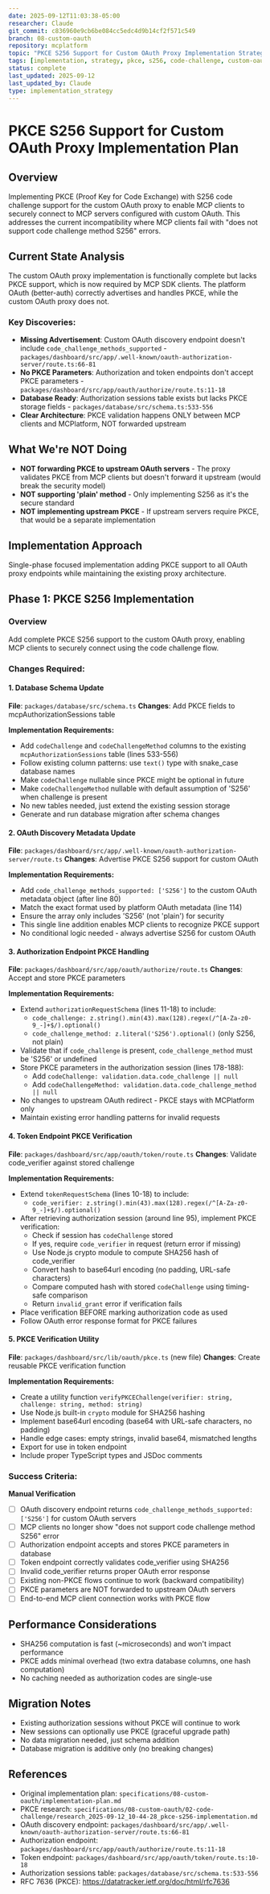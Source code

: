 ```yaml
---
date: 2025-09-12T11:03:38-05:00
researcher: Claude
git_commit: c836960e9cb6be084cc5edc4d9b14cf2f571c549
branch: 08-custom-oauth
repository: mcplatform
topic: "PKCE S256 Support for Custom OAuth Proxy Implementation Strategy"
tags: [implementation, strategy, pkce, s256, code-challenge, custom-oauth, authentication]
status: complete
last_updated: 2025-09-12
last_updated_by: Claude
type: implementation_strategy
---
```


# PKCE S256 Support for Custom OAuth Proxy Implementation Plan

## Overview

Implementing PKCE (Proof Key for Code Exchange) with S256 code challenge support for the custom OAuth proxy to enable MCP clients to securely connect to MCP servers configured with custom OAuth. This addresses the current incompatibility where MCP clients fail with "does not support code challenge method S256" errors.

## Current State Analysis

The custom OAuth proxy implementation is functionally complete but lacks PKCE support, which is now required by MCP SDK clients. The platform OAuth (better-auth) correctly advertises and handles PKCE, while the custom OAuth proxy does not.

### Key Discoveries:
- **Missing Advertisement**: Custom OAuth discovery endpoint doesn't include `code_challenge_methods_supported` - `packages/dashboard/src/app/.well-known/oauth-authorization-server/route.ts:66-81`
- **No PKCE Parameters**: Authorization and token endpoints don't accept PKCE parameters - `packages/dashboard/src/app/oauth/authorize/route.ts:11-18`
- **Database Ready**: Authorization sessions table exists but lacks PKCE storage fields - `packages/database/src/schema.ts:533-556`
- **Clear Architecture**: PKCE validation happens ONLY between MCP clients and MCPlatform, NOT forwarded upstream

## What We're NOT Doing

- **NOT forwarding PKCE to upstream OAuth servers** - The proxy validates PKCE from MCP clients but doesn't forward it upstream (would break the security model)
- **NOT supporting 'plain' method** - Only implementing S256 as it's the secure standard
- **NOT implementing upstream PKCE** - If upstream servers require PKCE, that would be a separate implementation

## Implementation Approach

Single-phase focused implementation adding PKCE support to all OAuth proxy endpoints while maintaining the existing proxy architecture.

## Phase 1: PKCE S256 Implementation

### Overview
Add complete PKCE S256 support to the custom OAuth proxy, enabling MCP clients to securely connect using the code challenge flow.

### Changes Required:

#### 1. Database Schema Update
**File**: `packages/database/src/schema.ts`
**Changes**: Add PKCE fields to mcpAuthorizationSessions table

**Implementation Requirements:**
- Add `codeChallenge` and `codeChallengeMethod` columns to the existing `mcpAuthorizationSessions` table (lines 533-556)
- Follow existing column patterns: use `text()` type with snake_case database names
- Make `codeChallenge` nullable since PKCE might be optional in future
- Make `codeChallengeMethod` nullable with default assumption of 'S256' when challenge is present
- No new tables needed, just extend the existing session storage
- Generate and run database migration after schema changes

#### 2. OAuth Discovery Metadata Update
**File**: `packages/dashboard/src/app/.well-known/oauth-authorization-server/route.ts`
**Changes**: Advertise PKCE S256 support for custom OAuth

**Implementation Requirements:**
- Add `code_challenge_methods_supported: ['S256']` to the custom OAuth metadata object (after line 80)
- Match the exact format used by platform OAuth metadata (line 114)
- Ensure the array only includes 'S256' (not 'plain') for security
- This single line addition enables MCP clients to recognize PKCE support
- No conditional logic needed - always advertise S256 for custom OAuth

#### 3. Authorization Endpoint PKCE Handling
**File**: `packages/dashboard/src/app/oauth/authorize/route.ts`
**Changes**: Accept and store PKCE parameters

**Implementation Requirements:**
- Extend `authorizationRequestSchema` (lines 11-18) to include:
  - `code_challenge: z.string().min(43).max(128).regex(/^[A-Za-z0-9_-]+$/).optional()`
  - `code_challenge_method: z.literal('S256').optional()` (only S256, not plain)
- Validate that if `code_challenge` is present, `code_challenge_method` must be 'S256' or undefined
- Store PKCE parameters in the authorization session (lines 178-188):
  - Add `codeChallenge: validation.data.code_challenge || null`
  - Add `codeChallengeMethod: validation.data.code_challenge_method || null`
- No changes to upstream OAuth redirect - PKCE stays with MCPlatform only
- Maintain existing error handling patterns for invalid requests

#### 4. Token Endpoint PKCE Verification
**File**: `packages/dashboard/src/app/oauth/token/route.ts`
**Changes**: Validate code_verifier against stored challenge

**Implementation Requirements:**
- Extend `tokenRequestSchema` (lines 10-18) to include:
  - `code_verifier: z.string().min(43).max(128).regex(/^[A-Za-z0-9_-]+$/).optional()`
- After retrieving authorization session (around line 95), implement PKCE verification:
  - Check if session has `codeChallenge` stored
  - If yes, require `code_verifier` in request (return error if missing)
  - Use Node.js crypto module to compute SHA256 hash of code_verifier
  - Convert hash to base64url encoding (no padding, URL-safe characters)
  - Compare computed hash with stored `codeChallenge` using timing-safe comparison
  - Return `invalid_grant` error if verification fails
- Place verification BEFORE marking authorization code as used
- Follow OAuth error response format for PKCE failures

#### 5. PKCE Verification Utility
**File**: `packages/dashboard/src/lib/oauth/pkce.ts` (new file)
**Changes**: Create reusable PKCE verification function

**Implementation Requirements:**
- Create a utility function `verifyPKCEChallenge(verifier: string, challenge: string, method: string)`
- Use Node.js built-in `crypto` module for SHA256 hashing
- Implement base64url encoding (base64 with URL-safe characters, no padding)
- Handle edge cases: empty strings, invalid base64, mismatched lengths
- Export for use in token endpoint
- Include proper TypeScript types and JSDoc comments

### Success Criteria:

**Manual Verification**
- [ ] OAuth discovery endpoint returns `code_challenge_methods_supported: ['S256']` for custom OAuth servers
- [ ] MCP clients no longer show "does not support code challenge method S256" error
- [ ] Authorization endpoint accepts and stores PKCE parameters in database
- [ ] Token endpoint correctly validates code_verifier using SHA256
- [ ] Invalid code_verifier returns proper OAuth error response
- [ ] Existing non-PKCE flows continue to work (backward compatibility)
- [ ] PKCE parameters are NOT forwarded to upstream OAuth servers
- [ ] End-to-end MCP client connection works with PKCE flow

## Performance Considerations
- SHA256 computation is fast (~microseconds) and won't impact performance
- PKCE adds minimal overhead (two extra database columns, one hash computation)
- No caching needed as authorization codes are single-use

## Migration Notes
- Existing authorization sessions without PKCE will continue to work
- New sessions can optionally use PKCE (graceful upgrade path)
- No data migration needed, just schema addition
- Database migration is additive only (no breaking changes)

## References
* Original implementation plan: `specifications/08-custom-oauth/implementation-plan.md`
* PKCE research: `specifications/08-custom-oauth/02-code-challenge/research_2025-09-12_10-44-28_pkce-s256-implementation.md`
* OAuth discovery endpoint: `packages/dashboard/src/app/.well-known/oauth-authorization-server/route.ts:66-81`
* Authorization endpoint: `packages/dashboard/src/app/oauth/authorize/route.ts:11-18`
* Token endpoint: `packages/dashboard/src/app/oauth/token/route.ts:10-18`
* Authorization sessions table: `packages/database/src/schema.ts:533-556`
* RFC 7636 (PKCE): https://datatracker.ietf.org/doc/html/rfc7636